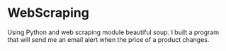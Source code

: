 # WebScraping

Using Python and web scraping module beautiful soup. I built a program that will send me an email alert when the price of a product changes.
